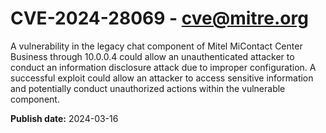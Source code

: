 # CVE-2024-28069 - cve@mitre.org

A vulnerability in the legacy chat component of Mitel MiContact Center Business through 10.0.0.4 could allow an unauthenticated attacker to conduct an information disclosure attack due to improper configuration. A successful exploit could allow an attacker to access sensitive information and potentially conduct unauthorized actions within the vulnerable component.

**Publish date:** 2024-03-16
